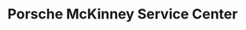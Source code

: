 ---
title: "Porsche McKinney Service Center"
url: /mckinney/porsche-mckinney-service-center/
shop: car repair
---